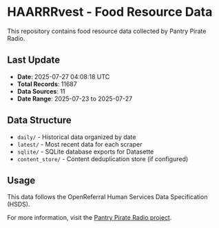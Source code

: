 # HAARRRvest - Food Resource Data

This repository contains food resource data collected by Pantry Pirate Radio.

## Last Update

- **Date**: 2025-07-27 04:08:18 UTC
- **Total Records**: 11687
- **Data Sources**: 11
- **Date Range**: 2025-07-23 to 2025-07-27

## Data Structure

- `daily/` - Historical data organized by date
- `latest/` - Most recent data for each scraper
- `sqlite/` - SQLite database exports for Datasette
- `content_store/` - Content deduplication store (if configured)

## Usage

This data follows the OpenReferral Human Services Data Specification (HSDS).

For more information, visit the [Pantry Pirate Radio project](https://github.com/For-The-Greater-Good/pantry-pirate-radio).
